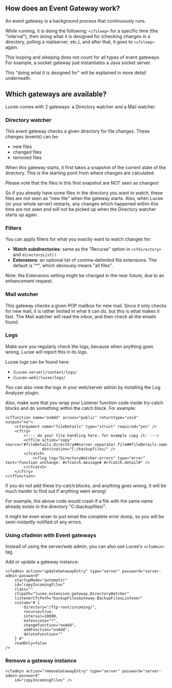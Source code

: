 <!--
{
  "title": "Event Gateways",
  "id": "event-gateways-overview",
  "categories": [
    "gateways"
  ],
  "description": "Overview of how Event Gateways work in Lucee.",
  "keywords": [
    "Event Gateway",
    "Directory Watcher",
    "Mail Watcher",
    "Lucee",
    "cfadmin",
    "File Changes"
  ]
}
-->
## How does an Event Gateway work?

An event gateway is a background process that continuously runs.

While running, it is doing the following: `<cfsleep>` for a specific time (the "interval"), then doing what it is designed for (checking changes in a directory, polling a mailserver, etc.), and after that, it goes to `<cfsleep>` again.

This looping and sleeping does not count for all types of event gateways. For example, a socket gateway just instantiates a Java socket server.

This "doing what it is designed for" will be explained in more detail underneath.

## Which gateways are available?

Lucee comes with 2 gateways: a Directory watcher and a Mail watcher.

### Directory watcher

This event gateway checks a given directory for file changes. These changes (events) can be:

* new files
* changed files
* removed files

When this gateway starts, it first takes a snapshot of the current state of the directory. This is the starting point from where changes are calculated.

Please note that the files in this first snapshot are NOT seen as changes!

So if you already have some files in the directory you want to watch, these files are not seen as "new file" when the gateway starts. Also, when Lucee (or your whole server) restarts, any changes which happened within this time are not seen and will not be picked up when the Directory watcher starts up again.

### Filters

You can apply filters for what you exactly want to watch changes for:

* **Watch subdirectories**: same as the "Recurse" option in `<cfdirectory>` and `directoryList()`
* **Extensions**: an optional list of comma-delimited file extensions. The default is "*", which obviously means "all files".

Note: the Extensions setting might be changed in the near future, due to an enhancement request.

### Mail watcher

This gateway checks a given POP mailbox for new mail. Since it only checks for new mail, it is rather limited in what it can do, but this is what makes it fast. The Mail watcher will read the inbox, and then check all the emails found.

### Logs

Make sure you regularly check the logs, because when anything goes wrong, Lucee will report this in its logs.

Lucee logs can be found here:

* `{Lucee-server}/context/logs/`
* `{Lucee-web}/lucee/logs/`

You can also view the logs in your web/server admin by installing the Log Analyzer plugin.

Also, make sure that you wrap your Listener function code inside try-catch blocks and do something within the catch block. For example:

```lucee
<cffunction name="onAdd" access="public" returntype="void" output="no">
    <cfargument name="fileDetails" type="struct" required="yes" />
    <cftry>
        <!--- do your file handling here, for example copy it: --->
        <cffile action="copy" source="#fileDetails.directory##server.separator.file##fileDetails.name#"
                destination="C:/backupfiles/" />
        <cfcatch>
            <cflog log="DirectoryWatcher-errors" type="error" text="Function onChange: #cfcatch.message# #cfcatch.detail#" />
        </cfcatch>
    </cftry>
</cffunction>
```

If you do not add these try-catch blocks, and anything goes wrong, it will be much harder to find out if anything went wrong!

For example, the above code would crash if a file with the same name already exists in the directory "C:/backupfiles/".

It might be even wiser to just email the complete error dump, so you will be semi-instantly notified of any errors.

### Using cfadmin with Event gateways

Instead of using the server/web admin, you can also use Lucee's `<cfadmin>` tag.

Add or update a gateway instance:

```lucee
<cfadmin action="updateGatewayEntry" type="server" password="server-admin-password"
    startupMode="automatic"
    id="copyIncomingFiles"
    class=""
    cfcpath="lucee.extension.gateway.DirectoryWatcher"
    listenerCfcPath="backupFilesGateway.BackupFilesListener"
    custom="# {
        directory="/ftp-root/incoming/",
        recurse=true,
        interval=10000,
        extensions="*",
        changeFunction="onAdd",
        addFunction="onAdd",
        deleteFunction=""
    } #"
    readOnly=false
/>
```

### Remove a gateway instance

```lucee
<cfadmin action="removeGatewayEntry" type="server" password="server-admin-password"
    id="copyIncomingFiles" />
```